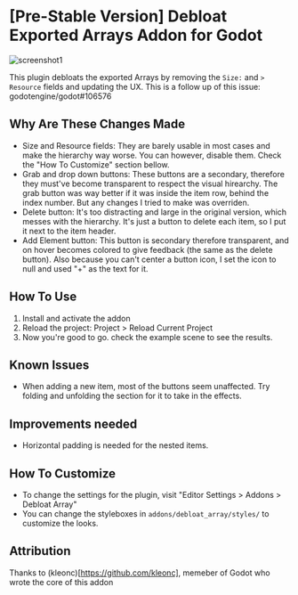 # [Pre-Stable Version] Debloat Exported Arrays Addon for Godot

![screenshot1](https://github.com/user-attachments/assets/f8e02ba7-019c-42c8-bbda-b2a67a15a99a)

This plugin debloats the exported Arrays by removing the `Size:` and `> Resource` fields and
updating the UX. This is a follow up of this issue: godotengine/godot#106576

## Why Are These Changes Made

- Size and Resource fields: They are barely usable in most cases and make the hierarchy way worse. You can however, disable them. Check the "How To Customize" section bellow.
- Grab and drop down buttons: These buttons are a secondary, therefore they must've become transparent to respect the visual hirearchy. The grab button was way better if it was inside the item row, behind the index number. But any changes I tried to make was overriden.
- Delete button: It's too distracting and large in the original version, which messes with the hierarchy. It's just a button to delete each item, so I put it next to the item header.
- Add Element button: This button is secondary therefore transparent, and on hover becomes colored to give feedback (the same as the delete button). Also because you can't center a button icon, I set the icon to null and used "+" as the text for it.

## How To Use

1. Install and activate the addon
2. Reload the project: Project > Reload Current Project
3. Now you're good to go. check the example scene to see the results.

## Known Issues

- When adding a new item, most of the buttons seem unaffected. Try folding and unfolding the section for it to take in the effects.

## Improvements needed

- Horizontal padding is needed for the nested items.

## How To Customize

- To change the settings for the plugin, visit "Editor Settings > Addons > Debloat Array"
- You can change the styleboxes in `addons/debloat_array/styles/` to customize the looks.

## Attribution

Thanks to (kleonc)[https://github.com/kleonc], memeber of Godot who wrote the core of this addon

